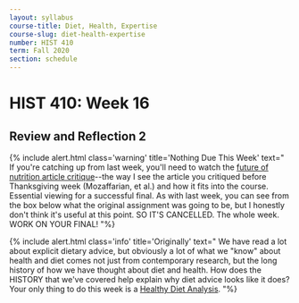 ```yaml
---
layout: syllabus
course-title: Diet, Health, Expertise
course-slug: diet-health-expertise
number: HIST 410
term: Fall 2020
section: schedule
---
```


# HIST 410: Week 16

## Review and Reflection 2
{% include alert.html class='warning' title='Nothing Due This Week' text="
If you're catching up from last week, you'll need to watch the [future of nutrition article critique](https://youtu.be/xfKv2uNLbp8)--the way I see the article you critiqued before Thanksgiving week (Mozaffarian, et al.) and how it fits into the course. Essential viewing for a successful final. As with last week, you can see from the box below what the original assignment was going to be, but I honestly don't think it's useful at this point. SO IT'S CANCELLED. The whole week. WORK ON YOUR FINAL!
"%}

{% include alert.html class='info' title='Originally' text="
We have read a lot about explicit dietary advice, but obviously a lot of what we \"know\" about health and diet comes not just from contemporary research, but the long history of how we have thought about diet and health. How does the HISTORY that we've covered help explain why diet advice looks like it does? Your only thing to do this week is a [Healthy Diet Analysis](healthy-diet-analysis).
"%}
